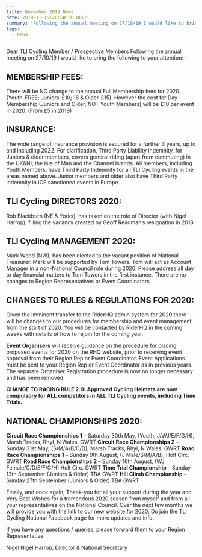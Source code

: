 ```yaml
---
title: November 2019 News
date: 2019-11-15T20:50:00.000Z
summary: "Following the annual meeting on 27/10/19 I would like to bring the following to your attention: –"
tags:
  - news
---
```

Dear TLI Cycling Member / Prospective Members
Following the annual meeting on 27/10/19 I would like to bring the following to your attention: –

## MEMBERSHIP FEES:
There will be NO change to the annual Full Membership fees for 2020. (Youth-FREE; Juniors-£10; 18 & Older-£15).
However the cost for Day Membership (Juniors and Older, NOT Youth Members) will be £10 per event in 2020. (From £5 in 2019)

## INSURANCE:
The wide range of insurance provision is secured for a further 3 years, up to and including 2022. For clarification, Third Party Liability indemnity, for Juniors & older members, covers general riding (apart from commuting) in the UK&NI, the Isle of Man and the Channel Islands. All members, including Youth Members, have Third Party Indemnity for all TLI Cycling events in the areas named above. Junior members and older also have Third Party indemnity in ICF sanctioned events in Europe.

## TLI Cycling DIRECTORS 2020:
Rob Blackburn (NE & Yorks), has taken on the role of Director (with Nigel Harrop), filling the vacancy created by Geoff Readman’s resignation in 2018.

## TLI Cycling MANAGEMENT 2020:
Mark Wood (NW), has been elected to the vacant position of National Treasurer. Mark will be supported by Tom Towers. Tom will act as Account Manager in a non-National Council role during 2020. Please address all day to day financial matters to Tom Towers in the first instance. There are no changes to Region Representatives or Event Coordinators

## CHANGES TO RULES & REGULATIONS FOR 2020:
Given the imminent transfer to the RiderHQ admin system for 2020 there will be changes to our procedures for membership and event management from the start of 2020. You will be contacted by RiderHQ in the coming weeks with details of how to rejoin for the coming year.

**Event Organisers** will receive guidance on the procedure for placing proposed events for 2020 on the RHQ website, prior to receiving event approval from their Region Rep or Event Coordinator. Event Applications must be sent to your Region Rep or Event Coordinator as in previous years. The separate Organiser Registration procedure is now no longer necessary and has been removed.

**CHANGE TO RACING RULE 2.9: Approved Cycling Helmets are now compulsory for ALL competitors in ALL TLI Cycling events, including Time Trials.**

## NATIONAL CHAMPIONSHIPS 2020:
**Circuit Race Championships 1** – Saturday 30th May, (Youth, J/WJ/E/F/G/H), Marsh Tracks, Rhyl, N Wales. GWRT
**Circuit Race Championships 2** – Sunday 31st May, (S/M/A/B/C/D), Marsh Tracks, Rhyl, N Wales. GWRT
**Road Race Championships 1** – Sunday 9th August, (J Male/S/M/A/B), Holt Circ. GWRT
**Road Race Championships 2** – Sunday 16th August, (WJ Female/C/D/E/F/G/H) Holt Circ. GWRT
**Time Trial Championship** – Sunday 13th September (Juniors & Older) TBA GWRT
**Hill Climb Championship** – Sunday 27th September (Juniors & Older) TBA GWRT

Finally, and once again, Thank-you for all your support during the year and Very Best Wishes for a tremendous 2020 season from myself and from all your representatives on the National Council. Over the next few months we will provide you with the link to our new website for 2020. Do join the TLI Cycling National Facebook page for more updates and info.

If you have any questions / queries, please forward them to your Region Representative.

Nigel
Nigel Harrop, Director & National Secretary
